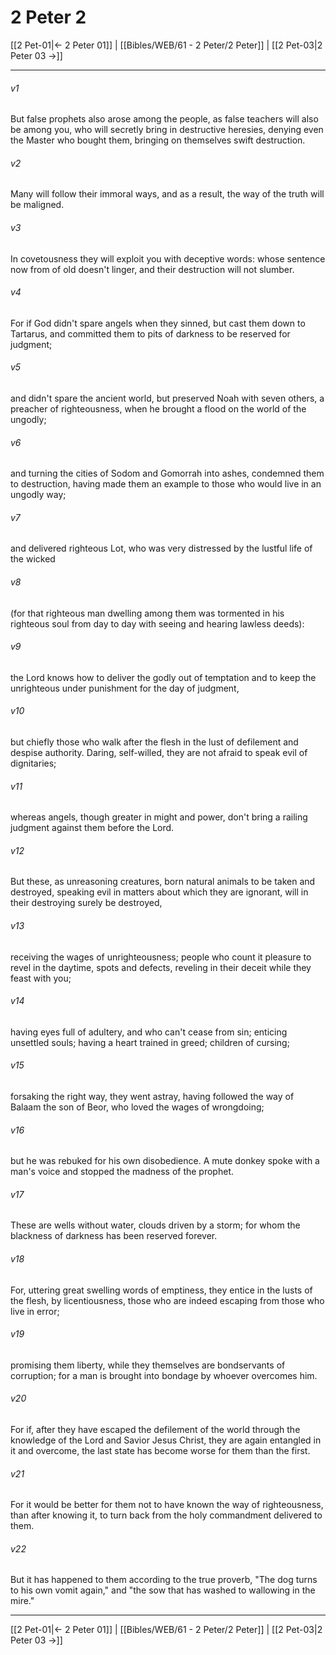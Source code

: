# 2 Peter 2

[[2 Pet-01|← 2 Peter 01]] | [[Bibles/WEB/61 - 2 Peter/2 Peter]] | [[2 Pet-03|2 Peter 03 →]]
***



###### v1 
But false prophets also arose among the people, as false teachers will also be among you, who will secretly bring in destructive heresies, denying even the Master who bought them, bringing on themselves swift destruction. 

###### v2 
Many will follow their immoral ways, and as a result, the way of the truth will be maligned. 

###### v3 
In covetousness they will exploit you with deceptive words: whose sentence now from of old doesn't linger, and their destruction will not slumber. 

###### v4 
For if God didn't spare angels when they sinned, but cast them down to Tartarus, and committed them to pits of darkness to be reserved for judgment; 

###### v5 
and didn't spare the ancient world, but preserved Noah with seven others, a preacher of righteousness, when he brought a flood on the world of the ungodly; 

###### v6 
and turning the cities of Sodom and Gomorrah into ashes, condemned them to destruction, having made them an example to those who would live in an ungodly way; 

###### v7 
and delivered righteous Lot, who was very distressed by the lustful life of the wicked 

###### v8 
(for that righteous man dwelling among them was tormented in his righteous soul from day to day with seeing and hearing lawless deeds): 

###### v9 
the Lord knows how to deliver the godly out of temptation and to keep the unrighteous under punishment for the day of judgment, 

###### v10 
but chiefly those who walk after the flesh in the lust of defilement and despise authority. Daring, self-willed, they are not afraid to speak evil of dignitaries; 

###### v11 
whereas angels, though greater in might and power, don't bring a railing judgment against them before the Lord. 

###### v12 
But these, as unreasoning creatures, born natural animals to be taken and destroyed, speaking evil in matters about which they are ignorant, will in their destroying surely be destroyed, 

###### v13 
receiving the wages of unrighteousness; people who count it pleasure to revel in the daytime, spots and defects, reveling in their deceit while they feast with you; 

###### v14 
having eyes full of adultery, and who can't cease from sin; enticing unsettled souls; having a heart trained in greed; children of cursing; 

###### v15 
forsaking the right way, they went astray, having followed the way of Balaam the son of Beor, who loved the wages of wrongdoing; 

###### v16 
but he was rebuked for his own disobedience. A mute donkey spoke with a man's voice and stopped the madness of the prophet. 

###### v17 
These are wells without water, clouds driven by a storm; for whom the blackness of darkness has been reserved forever. 

###### v18 
For, uttering great swelling words of emptiness, they entice in the lusts of the flesh, by licentiousness, those who are indeed escaping from those who live in error; 

###### v19 
promising them liberty, while they themselves are bondservants of corruption; for a man is brought into bondage by whoever overcomes him. 

###### v20 
For if, after they have escaped the defilement of the world through the knowledge of the Lord and Savior Jesus Christ, they are again entangled in it and overcome, the last state has become worse for them than the first. 

###### v21 
For it would be better for them not to have known the way of righteousness, than after knowing it, to turn back from the holy commandment delivered to them. 

###### v22 
But it has happened to them according to the true proverb, "The dog turns to his own vomit again," and "the sow that has washed to wallowing in the mire."

***
[[2 Pet-01|← 2 Peter 01]] | [[Bibles/WEB/61 - 2 Peter/2 Peter]] | [[2 Pet-03|2 Peter 03 →]]
